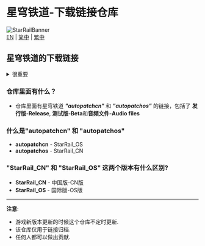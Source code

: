 # 星穹铁道-下载链接仓库
![StarRailBanner](https://webstatic.mihoyo.com/upload/op-public/2021/10/09/6c0e9aaa5b9471e32316d11284edb710_2698450106633206665.png)  
[EN](README.md) | [简中](README_zh-CN.md) | [繁中](README_zh-TW.md)

## 星穹铁道的下载链接
<!--### 提示
从??? beta开始mihoyo添加了Key和Cookie的下载验证-->

<details> 
  <summary>很重要</summary>
   
<!--这个仓库已经被miHoYo监视了.-->

如果你想分享一些对于你很重要的文件并且你觉得不应该从mihoyo的服务器删除的话...
  
~~请在 Discord 联系我: _360NENZ#1837_, 或者给 _gdgwhy@outlook.com_ 写邮件~~
  
~~我会告诉你值不值得分享这个文件的原链接, 或者应不应该上传到云端再分享.~~

</details>

<!--(如果你是一位测试人员, **请勿**分享你的下载链接的key, 因为这是通过你的ip地址和一些你的私人信息计算出来的, mihoyo可以很容易地查出你并且惩罚你)-->
### 仓库里面有什么？  
* 仓库里面有星穹铁道 **_"autopatchcn"_** 和 **_"autopatchos"_** 的链接，包括了 **发行版-Release**, **测试版-Beta**和**音频文件-Audio files**

### 什么是"autopatchcn" 和 "autopatchos"
* **autopatchcn** - StarRail_OS
* **autopatchos** - StarRail_CN

### "StarRail_CN" 和 "StarRail_OS" 这两个版本有什么区别?
* **StarRail_CN** - 中国版-CN版
* **StarRail_OS** - 国际版-OS版
---
**注意**: 
* 游戏新版本更新的时候这个仓库不定时更新.
* 该仓库仅用于链接归档.
* 任何人都可以做出贡献.
